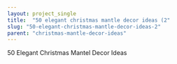 ```yaml
---
layout: project_single
title:  "50 elegant christmas mantle decor ideas (2"
slug: "50-elegant-christmas-mantle-decor-ideas-2"
parent: "christmas-mantle-decor-ideas"
---
```

50 Elegant Christmas Mantel Decor Ideas